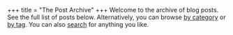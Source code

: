 +++
title = "The Post Archive"
+++
Welcome to the archive of blog posts. See the full list of posts below. Alternatively, you can browse [by category](/categories/) or [by tag](/tags/). You can also [search](/search/) for anything you like.
